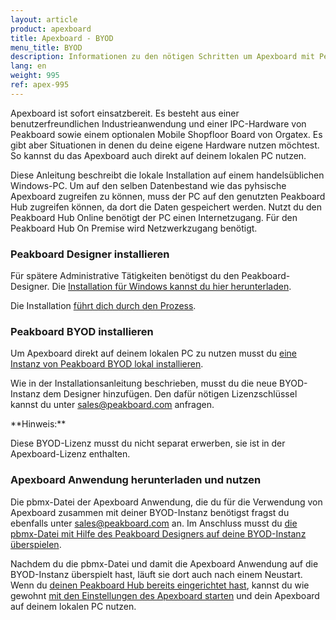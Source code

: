 ```yaml
---
layout: article
product: apexboard
title: Apexboard - BYOD
menu_title: BYOD
description: Informationen zu den nötigen Schritten um Apexboard mit Peakboard BYOD zu nutzen
lang: en
weight: 995
ref: apex-995
---
```


Apexboard ist sofort einsatzbereit. Es besteht aus einer benutzerfreundlichen Industrieanwendung und einer IPC-Hardware von Peakboard sowie einem optionalen Mobile Shopfloor Board von Orgatex. Es gibt aber Situationen in denen du deine eigene Hardware nutzen möchtest. So kannst du das Apexboard auch direkt auf deinem lokalen PC nutzen.

Diese Anleitung beschreibt die lokale Installation auf einem handelsüblichen Windows-PC. Um auf den selben Datenbestand wie das pyhsische Apexboard zugreifen zu können, muss der PC auf den genutzten Peakboard Hub zugreifen können, da dort die Daten gespeichert werden. Nutzt du den Peakboard Hub Online benötigt der PC einen Internetzugang. Für den Peakboard Hub On Premise wird Netzwerkzugang benötigt.

### Peakboard Designer installieren

Für spätere Administrative Tätigkeiten benötigst du den Peakboard-Designer. Die [Installation für Windows kannst du hier herunterladen](https://downloads.peakboard.com/download/Peakboard/master/PeakboardSetup.exe).

Die Installation [führt dich durch den Prozess](/get_started/de-peakboard-designer.html).

### Peakboard BYOD installieren

Um Apexboard direkt auf deinem lokalen PC zu nutzen musst du [eine Instanz von Peakboard BYOD lokal installieren](/get_started/de-peakboard-byod.html).

Wie in der Installationsanleitung beschrieben, musst du die neue BYOD-Instanz dem Designer hinzufügen. Den dafür nötigen Lizenzschlüssel kannst du unter [sales@peakboard.com](mailto:sales@peakboard.com) anfragen.

<div class="box-tip" markdown="1">
**Hinweis:**

Diese BYOD-Lizenz musst du nicht separat erwerben, sie ist in der Apexboard-Lizenz enthalten.
</div>

### Apexboard Anwendung herunterladen und nutzen

Die pbmx-Datei der Apexboard Anwendung, die du für die Verwendung von Apexboard zusammen mit deiner BYOD-Instanz benötigst fragst du ebenfalls unter [sales@peakboard.com](mailto:sales@peakboard.com) an. Im Anschluss musst du [die pbmx-Datei mit Hilfe des Peakboard Designers auf deine BYOD-Instanz überspielen](/get_started/de-peakboard-box.html).

Nachdem du die pbmx-Datei und damit die Apexboard Anwendung auf die BYOD-Instanz überspielt hast, läuft sie dort auch nach einem Neustart. Wenn du [deinen Peakboard Hub bereits eingerichtet hast](/apexboard/de-apexboard-peakboard-hub.html), kannst du wie gewohnt [mit den Einstellungen des Apexboard starten](/apexboard/de-apexboard-settings.html) und dein Apexboard auf deinem lokalen PC nutzen.
